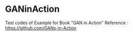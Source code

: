 # GANinAction
Test codes of Example for Book "GAN in Action"
Reference : https://github.com/GANs-in-Action
